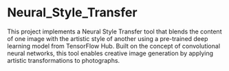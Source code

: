 # Neural_Style_Transfer
This project implements a Neural Style Transfer tool that blends the content of one image with the artistic style of another using a pre-trained deep learning model from TensorFlow Hub. Built on the concept of convolutional neural networks, this tool enables creative image generation by applying artistic transformations to photographs.
